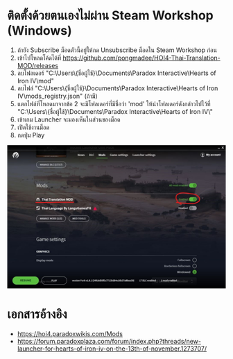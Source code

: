 # ติดตั้งด้วยตนเองไม่ผ่าน Steam Workshop (Windows)

1. ถ้ายัง Subscribe ม็อดตัวนี้อยู่ให้กด Unsubscribe ม็อดใน Steam Workshop ก่อน
2. เข้าไปโหลดโค้ดได้ที่ https://github.com/pongmadee/HOI4-Thai-Translation-MOD/releases
3. ลบโฟลเดอร์ "C:\Users\\{ชื่อผู้ใช้}\Documents\Paradox Interactive\Hearts of Iron IV\mod\"
4. ลบไฟล์ "C:\Users\\{ชื่อผู้ใช้}\Documents\Paradox Interactive\Hearts of Iron IV\mods_registry.json" (ถ้ามี)
5. แตกไฟล์ที่โหลดมาจากข้อ 2 จะมีโฟลเดอร์ที่มีชื่อว่า 'mod' ให้นำโฟลเดอร์ดังกล่าวไปไว้ที่ </br> "C:\Users\\{ชื่อผู้ใช้}\Documents\Paradox Interactive\Hearts of Iron IV\\"
6. เข้าเกม Launcher จะมองเห็นในส่วนของม็อด
7. เปิดใช้งานม็อด
8. กดปุ่ม Play
<img src="images/thmod_install_manually.jpg">


# เอกสารอ้างอิง
* https://hoi4.paradoxwikis.com/Mods
* https://forum.paradoxplaza.com/forum/index.php?threads/new-launcher-for-hearts-of-iron-iv-on-the-13th-of-november.1273707/
